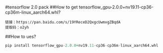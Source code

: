 #tensorflow 2.0 pack
##How to get  tensorflow_gpu-2.0.0+nv19.11-cp36-cp36m-linux_aarch64.whl?
```
链接：https://pan.baidu.com/s/19YReceD2QxgcUwmxgZBqdA
提取码：o2yh
```
##How to ues?
```python
pip install tensorflow_gpu-2.0.0+nv19.11-cp36-cp36m-linux_aarch64.whl
```
